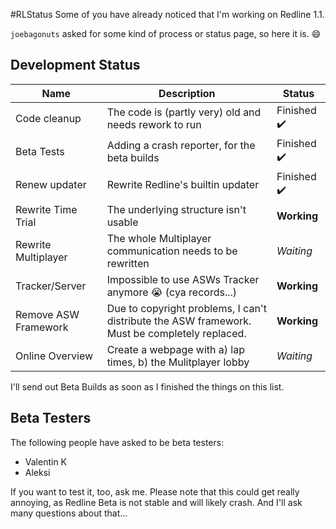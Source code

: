 #RLStatus
Some of you have already noticed that I'm working on Redline 1.1.

`joebagonuts` asked for some kind of process or status page, so here it is. :smile:


Development Status
---


Name | Description | Status
-|-|-
Code cleanup | The code is (partly very) old and needs rework to run | Finished :heavy_check_mark:
Beta Tests | Adding a crash reporter, for the beta builds | Finished :heavy_check_mark:
Renew updater | Rewrite Redline's builtin updater | Finished :heavy_check_mark:
Rewrite Time Trial | The underlying structure isn't usable | **Working**
Rewrite Multiplayer | The whole Multiplayer communication needs to be rewritten | *Waiting*
Tracker/Server | Impossible to use ASWs Tracker anymore :sob: (cya records...) | **Working**
Remove ASW Framework | Due to copyright problems, I can't distribute the ASW framework. Must be completely replaced. | **Working**
Online Overview | Create a webpage with a) lap times, b) the Mulitplayer lobby | *Waiting*


I'll send out Beta Builds as soon as I finished the things on this list.

Beta Testers
---

The following people have asked to be beta testers:

- Valentin K
- Aleksi

If you want to test it, too, ask me. Please note that this could get really annoying, as Redline Beta is not stable and will likely crash. And I'll ask many questions about that...
